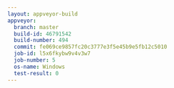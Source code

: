 ```yaml
---
layout: appveyor-build
appveyor:
  branch: master
  build-id: 46791542
  build-number: 494
  commit: fe069ce9857fc20c3777e3f5e45b9e5fb12c5010
  job-id: l5x6fkybw9v4v3w7
  job-number: 5
  os-name: Windows
  test-result: 0
---
```

